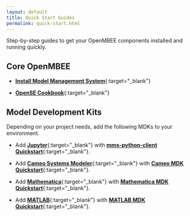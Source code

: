 ```yaml
---
layout: default
title: Quick Start Guides
permalink: quick-start.html
---
```


Step-by-step guides to get your OpenMBEE components installed and running quickly.

## Core OpenMBEE
* [**Install Model Management System**](https://github.com/Open-MBEE/mmsri/blob/develop/README.rst){:target="_blank"}

* [**OpenSE Cookbook**](https://github.com/Open-MBEE/OpenSE-Cookbook/blob/master/README.md){:target="_blank"}


## Model Development Kits
Depending on your project needs, add the following MDKs to your environment.

* Add [**Jupyter**](https://jupyter.org/){:target="_blank"} with [**mms-python-client Quickstart**](https://github.com/conda-forge/mms-python-client-feedstock){:target="_blank"}.



* Add [**Cameo Systems Modeler**](https://www.nomagic.com/products/cameo-systems-modeler){:target="_blank"} with [**Cameo MDK Quickstart**](https://github.com/Open-MBEE/mdk#quickstart){:target="_blank"}.


* Add [**Mathematica**](https://www.wolfram.com/mathematica/){:target="_blank"} with
[**Mathematica MDK Quickstart**](https://github.com/Open-MBEE/mathematica-mdk#quickstart){:target="_blank"}.


* Add [**MATLAB**](https://www.mathworks.com/products/matlab.html){:target="_blank"} with [**MATLAB MDK Quickstart**](https://github.com/Open-MBEE/matlab-mdk#quickstart){:target="_blank"}.
